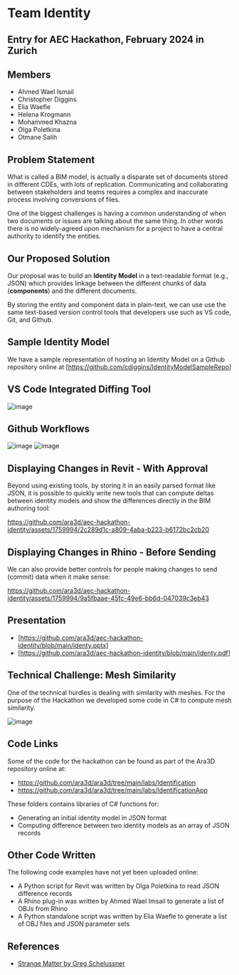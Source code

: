 # Team Identity

## Entry for AEC Hackathon, February 2024 in Zurich

## Members 

* Ahmed Wael Ismail
* Christopher Diggins 
* Elia Waefle 
* Helena Krogmann 
* Mohammed Khazna 
* Olga Poletkina 
* Otmane Salih 

## Problem Statement 

What is called a BIM model, is actually a disparate set of documents stored in different CDEs, with lots of replication.
Communicating and collaborating between stakeholders and teams requires a complex and inaccurate process involving conversions of files.

One of the biggest challenges is having a common understanding of when two documents or issues are talking about the same thing. 
In other words there is no widely-agreed upon mechanism for a project to have a central authority to identify the entities. 

## Our Proposed Solution 

Our proposal was to build an **Identity Model** in a text-readable format (e.g., JSON) which provides linkage between the different 
chunks of data (**components**) and the different documents.

By storing the entity and component data in plain-text, we can use use the same text-based version control tools that developers use
such as VS code, Git, and Github.

## Sample Identity Model

We have a sample representation of hosting an Identity Model on a Github repository online at [https://github.com/cdiggins/IdentityModelSampleRepo]

## VS Code Integrated Diffing Tool

![image](https://github.com/ara3d/aec-hackathon-identity/assets/1759994/4d408f2c-8e8d-4a27-95d3-c8fc986f7cfa)

## Github Workflows

![image](https://github.com/ara3d/aec-hackathon-identity/assets/1759994/e86366e3-fb33-44ae-a2b5-34f00362f508)
![image](https://github.com/ara3d/aec-hackathon-identity/assets/1759994/0eeb96cb-b14c-4049-983e-a5a46e038752)

## Displaying Changes in Revit - With Approval

Beyond using existing tools, by storing it in an easily parsed format like JSON, it is possible to quickly write new tools
that can compute deltas between identity models and show the differences directly in the BIM authoring tool:

https://github.com/ara3d/aec-hackathon-identity/assets/1759994/2c289d1c-a809-4aba-b223-b6172bc2cb20

## Displaying Changes in Rhino - Before Sending

We can also provide better controls for people making changes to send (commit) data when it make sense: 

https://github.com/ara3d/aec-hackathon-identity/assets/1759994/9a5fbaae-45fc-49e6-bb6d-047039c3eb43

## Presentation

* [https://github.com/ara3d/aec-hackathon-identity/blob/main/identy.pptx]
* [https://github.com/ara3d/aec-hackathon-identity/blob/main/identy.pdf]

## Technical Challenge: Mesh Similarity

One of the technical hurdles is dealing with similarity with meshes. For the purpose of the Hackathon
we developed some code in C# to compute mesh similarity.

![image](https://github.com/ara3d/aec-hackathon-identity/assets/1759994/04d5372e-2a36-4de8-a5b5-c9b76b8e2d99)

## Code Links 

Some of the code for the hackathon can be found as part of the Ara3D repository online at:

* https://github.com/ara3d/ara3d/tree/main/labs/Identification
* https://github.com/ara3d/ara3d/tree/main/labs/IdentificationApp

These folders contains libraries of C# functions for:

* Generating an initial identity model in JSON format
* Computing difference between two identity models as an array of JSON records 

## Other Code Written 

The following code examples have not yet been uploaded online: 

* A Python script for Revit was written by Olga Poletkina to read JSON difference records
* A Rhino plug-in was written by Ahmed Wael Imsail to generate a list of OBJs from Rhino
* A Python standalone script was written by Elia Waefle to generate a list of OBJ files and JSON parameter sets  

## References

* [Strange Matter by Greg Schelussner](https://github.com/magnetar-io/strange_matter)
